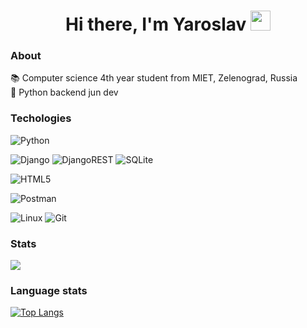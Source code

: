 
<h1 align="center">Hi there, I'm Yaroslav</a> 
<img src="https://github.com/blackcater/blackcater/raw/main/images/Hi.gif" height="32"/></h1>

<h3> About </h1>
<div>📚 Computer science 4th year student from MIET, Zelenograd, Russia </div>

<div>🦖 Python backend jun dev </div>


<h3> Techologies </h3>

![Python](https://img.shields.io/badge/python-3670A0?style=for-the-badge&logo=python&logoColor=ffdd54)

![Django](https://img.shields.io/badge/django-%23092E20.svg?style=for-the-badge&logo=django&logoColor=white)
![DjangoREST](https://img.shields.io/badge/DJANGO-REST-ff1709?style=for-the-badge&logo=django&logoColor=white&color=ff1709&labelColor=gray)
![SQLite](https://img.shields.io/badge/sqlite-%2307405e.svg?style=for-the-badge&logo=sqlite&logoColor=white)

![HTML5](https://img.shields.io/badge/html5-%23E34F26.svg?style=for-the-badge&logo=html5&logoColor=white)

![Postman](https://img.shields.io/badge/Postman-FF6C37?style=for-the-badge&logo=postman&logoColor=white)

![Linux](https://img.shields.io/badge/Linux-FCC624?style=for-the-badge&logo=linux&logoColor=black)
![Git](https://img.shields.io/badge/git-%23F05033.svg?style=for-the-badge&logo=git&logoColor=white)

<h3> Stats </h3>

![](https://github-profile-summary-cards.vercel.app/api/cards/stats?username=morozooff&theme=github)

<h3> Language stats </h3>

[![Top Langs](https://github-readme-stats.vercel.app/api/top-langs/?username=morozooff&layout=compact)](https://github.com/anuraghazra/github-readme-stats)




<!--
**morozooff/morozooff** is a ✨ _special_ ✨ repository because its `README.md` (this file) appears on your GitHub profile.

Here are some ideas to get you started:

- 🔭 I’m currently working on ...
- 🌱 I’m currently learning ...
- 👯 I’m looking to collaborate on ...
- 🤔 I’m looking for help with ...
- 💬 Ask me about ...
- 📫 How to reach me: ...
- 😄 Pronouns: ...
- ⚡ Fun fact: ...
-->
